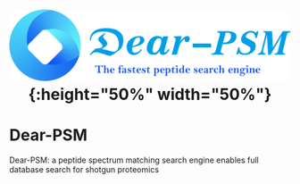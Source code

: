 # <p align="center">![image](./png/icon.png){:height="50%" width="50%"}
# Dear-PSM
Dear-PSM: a peptide spectrum matching search engine enables full database search for shotgun proteomics
